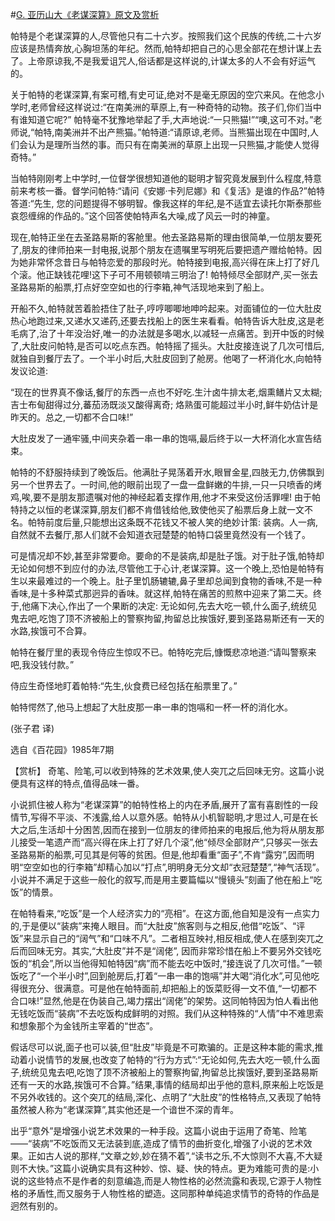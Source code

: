 #[G. 亚历山大《老谋深算》原文及赏析](https://www.vrrw.net/wx/15424.html)

帕特是个老谋深算的人,尽管他只有二十六岁。按照我们这个民族的传统,二十六岁应该是热情奔放,心胸坦荡的年纪。然而,帕特却把自己的心思全部花在想计谋上去了。上帝原谅我,不是我爱诅咒人,俗话都是这样说的,计谋太多的人不会有好运气的。

关于帕特的老谋深算,有案可稽,有史可证,绝对不是毫无原因的空穴来风。在他念小学时,老师曾经这样说过:“在南美洲的草原上,有一种奇特的动物。孩子们,你们当中有谁知道它呢?” 帕特毫不犹豫地举起了手,大声地说:“一只熊猫!”“噢,这可不对。”老师说,“帕特,南美洲并不出产熊猫。”帕特道:“请原谅,老师。当熊猫出现在中国时,人们会认为是理所当然的事。而只有在南美洲的草原上出现一只熊猫,才能使人觉得奇特。”

当帕特刚刚考上中学时,一位督学很想知道他的聪明才智究竟发展到什么程度,特意前来考核一番。督学问帕特:“请问《安娜·卡列尼娜》和《复活》是谁的作品?”帕特答道:“先生, 您的问题提得不够明智。像我这样的年纪,是不适宜去读托尔斯泰那些哀怨缠绵的作品的。”这个回答使帕特声名大噪,成了风云一时的神童。

现在,帕特正坐在去圣路易斯的客舱里。他去圣路易斯的理由很简单,一位朋友要死了,朋友的律师拍来一封电报,说那个朋友在遗嘱里写明死后要把遗产赠给帕特。因为她非常怀念昔日与帕特恋爱的那段时光。帕特接到电报,高兴得在床上打了好几个滚。他正缺钱花哩!这下子可不用顿顿啃三明治了! 帕特倾尽全部财产,买一张去圣路易斯的船票,打点好空空如也的行李箱,神气活现地来到了船上。

开船不久,帕特就苦着脸捂住了肚子,哼哼唧唧地呻吟起来。对面铺位的一位大肚皮热心地跑过来,又递水又递药,还要去找船上的医生来看看。帕特告诉大肚皮,这是老毛病了,治了十年没治好,唯一的办法就是多喝水,以减轻一点痛苦。到开中饭的时候了,大肚皮问帕特,是否可以吃点东西。帕特摇了摇头。大肚皮接连说了几次可惜后,就独自到餐厅去了。一个半小时后,大肚皮回到了舱房。他喝了一杯消化水,向帕特发议论道:

“现在的世界真不像话,餐厅的东西一点也不好吃.生汁卤牛排太老,烟熏鳝片又太糊; 吉士布甸甜得过分,蕃茄汤既淡又酸得离奇; 烙熟蛋可能超过半小时,鲜牛奶估计是昨天的。总之,一切都不合口味!”

大肚皮发了一通牢骚,中间夹杂着一串一串的饱嗝,最后终于以一大杯消化水宣告结束。

帕特的不舒服持续到了晚饭后。他满肚子晃荡着开水,眼冒金星,四肢无力,仿佛飘到另一个世界去了。一时间,他的眼前出现了一盘一盘鲜嫩的牛排,一只一只喷香的烤鸡,唉,要不是朋友那遗嘱对他的神经起着支撑作用,他才不来受这份活罪哩! 由于帕特持之以恒的老谋深算,朋友们都不肯借钱给他,致使他买了船票后身上就一文不名。帕特前度后量,只能想出这条既不花钱又不被人笑的绝妙计策: 装病。人一病,自然就不去餐厅,那人们就不会知道衣冠楚楚的帕特口袋里竟然没有一个钱了。

可是情况却不妙,甚至非常要命。要命的不是装病,却是肚子饿。对于肚子饿,帕特却无论如何想不到应付的办法,尽管他工于心计,老谋深算。这一个晚上,恐怕是帕特有生以来最难过的一个晚上。肚子里饥肠辘辘,鼻子里却总闻到食物的香味,不是一种香味,是十多种菜式那迥异的香味。就这样,帕特在痛苦的煎熬中迎来了第二天。终于,他痛下决心,作出了一个果断的决定: 无论如何,先去大吃一顿,什么面子,统统见鬼去吧,吃饱了顶不济被船上的警察拘留,拘留总比挨饿好,要到圣路易斯还有一天的水路,挨饿可不合算。

帕特在餐厅里的表现令侍应生惊叹不已。帕特吃完后,慷慨悲凉地道:“请叫警察来吧,我没钱付款。”

侍应生奇怪地盯着帕特:“先生,伙食费已经包括在船票里了。”

帕特愕然了,他马上想起了大肚皮那一串一串的饱嗝和一杯一杯的消化水。

(张子君 译)

选自《百花园》1985年7期



【赏析】 奇笔、险笔,可以收到特殊的艺术效果,使人突兀之后回味无穷。这篇小说便具有这样的特点,值得品味一番。

小说抓住被人称为“老谋深算”的帕特性格上的内在矛盾,展开了富有喜剧性的一段情节,写得不平淡、不浅露,给人以意外感。帕特从小机智聪明,才思过人,可是在长大之后,生活却十分困苦,因而在接到一位朋友的律师拍来的电报后,他为将从朋友那儿接受一笔遗产而“高兴得在床上打了好几个滚”,他“倾尽全部财产”,只够买一张去圣路易斯的船票,可见其是何等的贫困。但是,他却看重“面子”,不肯“露穷”,因而明明“空空如也的行李箱”却精心加以“打点”,明明身无分文却“衣冠楚楚”,“神气活现”。小说并不满足于这些一般化的叙写,而是用主要篇幅以“慢镜头”刻画了他在船上“吃饭”的情景。

在帕特看来,“吃饭”是一个人经济实力的“亮相”。在这方面,他自知是没有一点实力的,于是便以“装病”来掩人眼目。而“大肚皮”旅客则与之相反,他借“吃饭”、“评饭”来显示自己的“阔气”和“口味不凡”。二者相互映衬,相反相成,使人在感到突兀之后而回味无穷。其实,“大肚皮”并不是“阔佬”, 因而非常珍惜在船上不要另外交钱吃饭的“机会”,所以当他得知帕特因“病”而不能去吃中饭时,“接连说了几次可惜。”一顿饭吃了“一个半小时”,回到舱房后,打着“一串一串的饱嗝”并大喝“消化水”,可见他吃得很充分、很满意。可是他在帕特面前,却把船上的饭菜贬得一文不值,“一切都不合口味!”显然,他是在伪装自己,竭力摆出“阔佬”的架势。这同帕特因为怕人看出他无钱吃饭而“装病”不去吃饭构成鲜明的对照。我们从这种特殊的“人情”中不难思索和想象那个为金钱所主宰着的“世态”。

假话尽可以说,面子也可以装,但“肚皮”毕竟是不可欺骗的。正是这种本能的需求,推动着小说情节的发展,也改变了帕特的“行为方式”:“无论如何,先去大吃一顿,什么面子,统统见鬼去吧,吃饱了顶不济被船上的警察拘留,拘留总比挨饿好,要到圣路易斯还有一天的水路,挨饿可不合算。”结果,事情的结局却出乎他的意料,原来船上吃饭是不另外收钱的。这个突兀的结局,深化、点明了“大肚皮”的性格特点,又表现了帕特虽然被人称为“老谋深算”,其实他还是一个谙世不深的青年。

出乎“意外”是增强小说艺术效果的一种手段。这篇小说由于运用了奇笔、险笔——“装病”不吃饭而又无法装到底,造成了情节的曲折变化,增强了小说的艺术效果。正如古人说的那样,“文章之妙,妙在猜不着”,“读书之乐,不大惊则不大喜,不大疑则不大快。”这篇小说确实具有这种妙、惊、疑、快的特点。更为难能可贵的是:小说的这些特点不是作者的刻意编造,而是人物性格的必然流露和表现,它源于人物性格的矛盾性,而又服务于人物性格的塑造。这同那种单纯追求情节的奇特的作品是迥然有别的。

